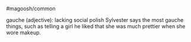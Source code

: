 #magoosh/common

gauche (adjective): lacking social polish 
Sylvester says the most gauche things, such as telling a girl he liked that she was much prettier when she 
wore makeup. 
